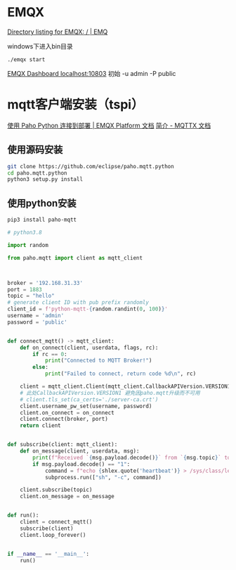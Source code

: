 # EMQX

[Directory listing for EMQX: / | EMQ](https://www.emqx.com/zh/downloads/broker)

windows下进入bin目录

```
./emqx start
```

[EMQX Dashboard localhost:10803](http://127.0.0.1:18083)
初始 -u admin -P public
# mqtt客户端安装（tspi）

[使用 Paho Python 连接到部署 | EMQX Platform 文档](https://docs.emqx.com/zh/cloud/latest/connect_to_deployments/python_sdk.html#%E5%89%8D%E7%BD%AE%E5%87%86%E5%A4%87)
[简介 - MQTTX 文档](https://mqttx.app/zh/docs)
## 使用源码安装
```bash
git clone https://github.com/eclipse/paho.mqtt.python 
cd paho.mqtt.python 
python3 setup.py install
```
## 使用python安装
```bash
pip3 install paho-mqtt
```

```python
# python3.8

import random

from paho.mqtt import client as mqtt_client



broker = '192.168.31.33'
port = 1883
topic = "hello"
# generate client ID with pub prefix randomly
client_id = f'python-mqtt-{random.randint(0, 100)}'
username = 'admin'
password = 'public'


def connect_mqtt() -> mqtt_client:
    def on_connect(client, userdata, flags, rc):
        if rc == 0:
            print("Connected to MQTT Broker!")
        else:
            print("Failed to connect, return code %d\n", rc)

    client = mqtt_client.Client(mqtt_client.CallbackAPIVersion.VERSION1,client_id)
    # 此处CallbackAPIVersion.VERSION1 避免因paho.mqtt升级而不可用
    # client.tls_set(ca_certs='./server-ca.crt')
    client.username_pw_set(username, password)
    client.on_connect = on_connect
    client.connect(broker, port)
    return client


def subscribe(client: mqtt_client):
    def on_message(client, userdata, msg):
        print(f"Received `{msg.payload.decode()}` from `{msg.topic}` topic")
        if msg.payload.decode() == "1":
            command = f"echo {shlex.quote('heartbeat')} > /sys/class/leds/rgb-led-b/trigger"
            subprocess.run(["sh", "-c", command])

    client.subscribe(topic)
    client.on_message = on_message


def run():
    client = connect_mqtt()
    subscribe(client)
    client.loop_forever()


if __name__ == '__main__':
    run()
```


